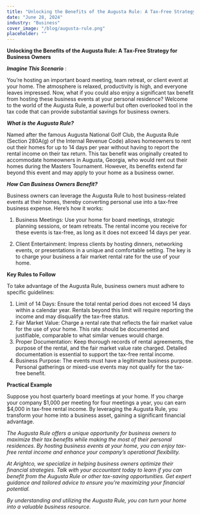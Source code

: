 ```yaml
---
title: "Unlocking the Benefits of the Augusta Rule: A Tax-Free Strategy for Business Owners"
date: "June 28, 2024"
industry: "Business"
cover_image: "/blog/augusta-rule.png"
placeholder: ""
---
```


**Unlocking the Benefits of the Augusta Rule: A Tax-Free Strategy for Business Owners**

***Imagine This Scenario*** :

You’re hosting an important board meeting, team retreat, or client event at your home. The atmosphere is relaxed, productivity is high, and everyone leaves impressed. Now, what if you could also enjoy a significant tax benefit from hosting these business events at your personal residence? Welcome to the world of the Augusta Rule, a powerful but often overlooked tool in the tax code that can provide substantial savings for business owners.

***What is the Augusta Rule?***

Named after the famous Augusta National Golf Club, the Augusta Rule (Section 280A(g) of the Internal Revenue Code) allows homeowners to rent out their homes for up to 14 days per year without having to report the rental income on their tax return. This tax benefit was originally created to accommodate homeowners in Augusta, Georgia, who would rent out their homes during the Masters Tournament. However, its benefits extend far beyond this event and may apply to your home as a business owner.

***How Can Business Owners Benefit?***

Business owners can leverage the Augusta Rule to host business-related events at their homes, thereby converting personal use into a tax-free business expense. Here’s how it works:

1.	Business Meetings: Use your home for board meetings, strategic planning sessions, or team retreats. The rental income you receive for these events is tax-free, as long as it does not exceed 14 days per year.

2.	Client Entertainment: Impress clients by hosting dinners, networking events, or presentations in a unique and comfortable setting. The key is to charge your business a fair market rental rate for the use of your home.

**Key Rules to Follow**

To take advantage of the Augusta Rule, business owners must adhere to specific guidelines:

1.	Limit of 14 Days: Ensure the total rental period does not exceed 14 days within a calendar year. Rentals beyond this limit will require reporting the income and may disqualify the tax-free status.
2.	Fair Market Value: Charge a rental rate that reflects the fair market value for the use of your home. This rate should be documented and justifiable, comparable to what similar venues would charge.
3.	Proper Documentation: Keep thorough records of rental agreements, the purpose of the rental, and the fair market value rate charged. Detailed documentation is essential to support the tax-free rental income.
4.	Business Purpose: The events must have a legitimate business purpose. Personal gatherings or mixed-use events may not qualify for the tax-free benefit.

**Practical Example**

Suppose you host quarterly board meetings at your home. If you charge your company $1,000 per meeting for four meetings a year, you can earn $4,000 in tax-free rental income. By leveraging the Augusta Rule, you transform your home into a business asset, gaining a significant financial advantage.

*The Augusta Rule offers a unique opportunity for business owners to maximize their tax benefits while making the most of their personal residences. By hosting business events at your home, you can enjoy tax-free rental income and enhance your company’s operational flexibility.*

*At Arightco, we specialize in helping business owners optimize their financial strategies. Talk with your accountant today to learn if you can benefit from the Augusta Rule or other tax-saving opportunities. Get expert guidance and tailored advice to ensure you’re maximizing your financial potential.*

*By understanding and utilizing the Augusta Rule, you can turn your home into a valuable business resource.* 


